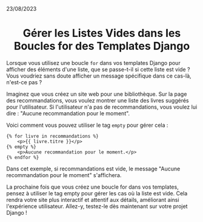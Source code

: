 23/08/2023

<h1 align="center">Gérer les Listes Vides dans les Boucles for des Templates Django</h1>

Lorsque vous utilisez une boucle `for` dans vos templates Django pour afficher des éléments d'une liste, que se passe-t-il si cette liste est vide ? Vous voudriez sans doute afficher un message spécifique dans ce cas-là, n'est-ce pas ?

Imaginez que vous créez un site web pour une bibliothèque. Sur la page des recommandations, vous voulez montrer une liste des livres suggérés pour l'utilisateur. Si l'utilisateur n'a pas de recommandations, vous voulez lui dire : "Aucune recommandation pour le moment".

Voici comment vous pouvez utiliser le tag `empty` pour gérer cela :

```django
{% for livre in recommandations %}
    <p>{{ livre.titre }}</p>
{% empty %}
    <p>Aucune recommandation pour le moment.</p>
{% endfor %}
```

Dans cet exemple, si recommandations est vide, le message "Aucune recommandation pour le moment" s'affichera.

La prochaine fois que vous créez une boucle for dans vos templates, pensez à utiliser le tag empty pour gérer les cas où la liste est vide. Cela rendra votre site plus interactif et attentif aux détails, améliorant ainsi l'expérience utilisateur. Allez-y, testez-le dès maintenant sur votre projet Django !